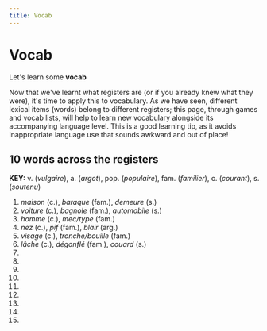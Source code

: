```yaml
---
title: Vocab
---
```


<h1>Vocab</h1>
<p>Let's learn some <strong>vocab</strong></p>

<p>Now that we've learnt what registers are (or if you already knew what they were), it's time to apply this to vocabulary. As we have seen, different lexical items (words) belong to different registers; this page, through games and vocab lists, will help to learn new vocabulary alongside its accompanying language level. This is a good learning tip, as it avoids inappropriate language use that sounds awkward and out of place!
  
<h2>10 words across the registers</h2>
<p><strong>KEY:</strong> 
  v. (<i>vulgaire</i>), a. (<i>argot</i>), pop. (<i>populaire</i>), fam. (<i>familier</i>), c. (<i>courant</i>), s. (<i>soutenu</i>)</p>
<ol>
  <li><i>maison</i> (c.), <i>baraque</i> (fam.), <i>demeure</i> (s.)</li>
  <li><i>voiture</i> (c.), <i>bagnole</i> (fam.), <i>automobile</i> (s.)</li>
  <li><i>homme</i> (c.), <i>mec/type</i> (fam.)</li>
  <li><i>nez</i> (c.), <i>pif</i> (fam.), <i>blair</i> (arg.)</li>
  <li><i>visage</i> (c.), <i>tronche/bouille</i> (fam.)</li>
  <li><i>lâche</i> (c.), <i>dégonflé</i> (fam.), <i>couard</i> (s.)</li>
  <li></li>
  <li></li>
  <li></li>
  <li></li>
  <li></li>
  <li></li>
  <li></li>
  <li></li>
  <li></li>
</ol>


